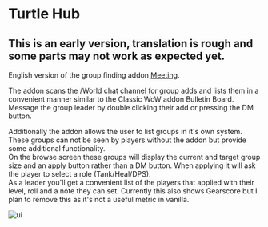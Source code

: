 # Turtle Hub

## This is an early version, translation is rough and some parts may not work as expected yet.

English version of the group finding addon [Meeting](https://github.com/yizhi996/Meeting).

The addon scans the /World chat channel for group adds and lists them in a convenient manner similar to the Classic WoW addon Bulletin Board. Message the group leader by double clicking their add or pressing the DM button.

Additionally the addon allows the user to list groups in it's own system. These groups can not be seen by players without the addon but provide some additional functionality.   
On the browse screen these groups will display the current and target group size and an apply button rather than a DM button. When applying it will ask the player to select a role (Tank/Heal/DPS).    
As a leader you'll get a convenient list of the players that applied with their level, roll and a note they can set. Currently this also shows Gearscore but I plan to remove this as it's not a useful metric in vanilla.


![ui](https://github.com/yizhi996/Meeting/assets/10255725/d86073b7-6b49-4c30-9c21-07268f2fe897)
